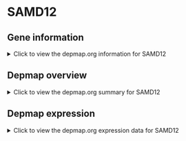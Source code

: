 <h1>SAMD12</h1>

<h2>Gene information</h2>
<details>
  <summary>Click to view the depmap.org information for SAMD12</summary>
  <iframe src="https://depmap.org/portal/gene/SAMD12?tab=about" style="border:none;width:100%;height:800px"></iframe>
</details>

<h2>Depmap overview</h2>
<details>
  <summary>Click to view the depmap.org summary for SAMD12</summary>
  <iframe src="https://depmap.org/portal/gene/SAMD12?tab=overview" style="border:none;width:100%;height:800px"></iframe>
</details>

<h2>Depmap expression</h2>
<details>
  <summary>Click to view the depmap.org expression data for SAMD12</summary>
  <iframe src="https://depmap.org/portal/gene/SAMD12?tab=characterization" style="border:none;width:100%;height:800px"></iframe>
</details>


<!--
<h2>Reactome Pathway diagram</h2>
<details>
  <summary>Click to view Reactome pathway for SAMD12</summary>
  PNAME
</details>
-->


